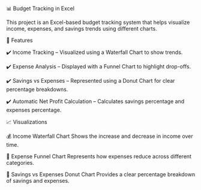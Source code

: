 📊 Budget Tracking in Excel

This project is an Excel-based budget tracking system that helps visualize income, expenses, and savings trends using different charts.

📌 Features

✔️ Income Tracking – Visualized using a Waterfall Chart to show trends.

✔️ Expense Analysis – Displayed with a Funnel Chart to highlight drop-offs.

✔️ Savings vs Expenses – Represented using a Donut Chart for clear percentage breakdowns.

✔️ Automatic Net Profit Calculation – Calculates savings percentage and expenses percentage.


📈 Visualizations

💰 Income Waterfall Chart
Shows the increase and decrease in income over time.


💸 Expense Funnel Chart
Represents how expenses reduce across different categories.

🏦 Savings vs Expenses Donut Chart
Provides a clear percentage breakdown of savings and expenses.


